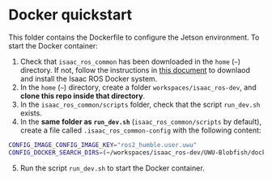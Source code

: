 # Docker quickstart
This folder contains the Dockerfile to configure the Jetson environment. To start the Docker container:

1. Check that `isaac_ros_common` has been downloaded in the `home` (`~`) directory. If not, follow the instructions in [this document](https://docs.google.com/document/d/1cREZMxORv1iL8ImSttAo6MXFEE-e809aip0bS_fPoG4/edit?usp=sharing) to downlaod and install the Isaac ROS Docker system.
2. In the `home` (`~`) directory, create a folder `workspaces/isaac_ros-dev`, and **clone this repo inside that directory**.
3. In the `isaac_ros_common/scripts` folder, check that the script `run_dev.sh` exists.
4. In the **same folder as `run_dev.sh`** (`isaac_ros_common/scripts` by default), create a file called `.isaac_ros_common-config` with the following content:
```bash
CONFIG_IMAGE_CONFIG_IMAGE_KEY="ros2_humble.user.uwu"
CONFIG_DOCKER_SEARCH_DIRS=(~/workspaces/isaac_ros-dev/UWU-Blobfish/docker)   # this is a path to **this folder** on your system.
```
5. Run the script `run_dev.sh` to start the Docker container.